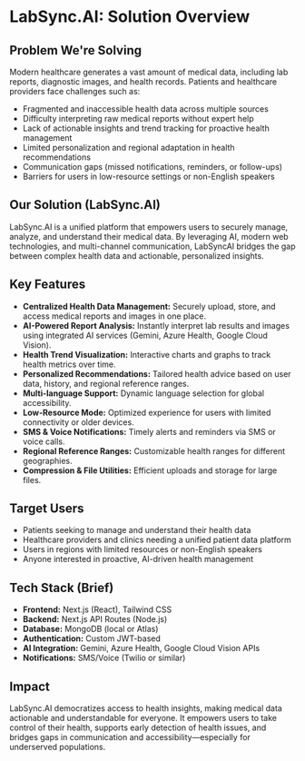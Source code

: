 # LabSync.AI: Solution Overview

## Problem We're Solving

Modern healthcare generates a vast amount of medical data, including lab reports, diagnostic images, and health records. Patients and healthcare providers face challenges such as:
- Fragmented and inaccessible health data across multiple sources
- Difficulty interpreting raw medical reports without expert help
- Lack of actionable insights and trend tracking for proactive health management
- Limited personalization and regional adaptation in health recommendations
- Communication gaps (missed notifications, reminders, or follow-ups)
- Barriers for users in low-resource settings or non-English speakers

## Our Solution (LabSync.AI)

LabSync.AI is a unified platform that empowers users to securely manage, analyze, and understand their medical data. By leveraging AI, modern web technologies, and multi-channel communication, LabSyncAI bridges the gap between complex health data and actionable, personalized insights.

## Key Features

- **Centralized Health Data Management:** Securely upload, store, and access medical reports and images in one place.
- **AI-Powered Report Analysis:** Instantly interpret lab results and images using integrated AI services (Gemini, Azure Health, Google Cloud Vision).
- **Health Trend Visualization:** Interactive charts and graphs to track health metrics over time.
- **Personalized Recommendations:** Tailored health advice based on user data, history, and regional reference ranges.
- **Multi-language Support:** Dynamic language selection for global accessibility.
- **Low-Resource Mode:** Optimized experience for users with limited connectivity or older devices.
- **SMS & Voice Notifications:** Timely alerts and reminders via SMS or voice calls.
- **Regional Reference Ranges:** Customizable health ranges for different geographies.
- **Compression & File Utilities:** Efficient uploads and storage for large files.

## Target Users

- Patients seeking to manage and understand their health data
- Healthcare providers and clinics needing a unified patient data platform
- Users in regions with limited resources or non-English speakers
- Anyone interested in proactive, AI-driven health management

## Tech Stack (Brief)

- **Frontend:** Next.js (React), Tailwind CSS
- **Backend:** Next.js API Routes (Node.js)
- **Database:** MongoDB (local or Atlas)
- **Authentication:** Custom JWT-based
- **AI Integration:** Gemini, Azure Health, Google Cloud Vision APIs
- **Notifications:** SMS/Voice (Twilio or similar)

## Impact

LabSync.AI democratizes access to health insights, making medical data actionable and understandable for everyone. It empowers users to take control of their health, supports early detection of health issues, and bridges gaps in communication and accessibility—especially for underserved populations.
